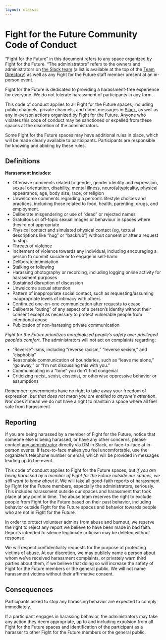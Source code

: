 ```yaml
---
layout: classic
---
```


# Fight for the Future Community Code of Conduct

“Fight for the Future” in this document refers to any space organized by Fight for the Future. “The administrators” refers to the owners and administrators on [the Slack team][00] (a list is available at the top of the [Team Directory][01]) as well as any Fight for the Future staff member present at an in-person event.

Fight for the Future is dedicated to providing a harassment-free experience for everyone. We do not tolerate harassment of participants in any form.

This code of conduct applies to all Fight for the Future spaces, including public channels, private channels, and direct messages in [Slack][00], as well as any in-person actions organized by Fight for the Future. Anyone who violates this code of conduct may be sanctioned or expelled from these spaces at the discretion of the administrators.

Some Fight for the Future spaces may have additional rules in place, which will be made clearly available to participants. Participants are responsible for knowing and abiding by these rules.

## Definitions

**Harassment includes:**

- Offensive comments related to gender, gender identity and expression, sexual orientation, disability, mental illness, neuro(a)typicality, physical appearance, age, body size, race, or religion
- Unwelcome comments regarding a person’s lifestyle choices and practices, including those related to food, health, parenting, drugs, and employment.
- Deliberate misgendering or use of “dead” or rejected names
- Gratuitous or off-topic sexual images or behaviour in spaces where they’re not appropriate
- Physical contact and simulated physical contact (eg, textual descriptions like “hug” or “backrub”) without consent or after a request to stop.
- Threats of violence
- Incitement of violence towards any individual, including encouraging a person to commit suicide or to engage in self-harm
- Deliberate intimidation
- Stalking or following
- Harassing photography or recording, including logging online activity for harassment purposes
- Sustained disruption of discussion
- Unwelcome sexual attention
- Pattern of inappropriate social contact, such as requesting/assuming inappropriate levels of intimacy with others
- Continued one-on-one communication after requests to cease
- Deliberate “outing” of any aspect of a person’s identity without their consent except as necessary to protect vulnerable people from intentional abuse
- Publication of non-harassing private communication

_Fight for the Future prioritizes marginalized people’s safety over privileged people’s comfort._ The administrators will not act on complaints regarding:

- “Reverse”-isms, including “reverse racism,” “reverse sexism,” and “cisphobia”
- Reasonable communication of boundaries, such as “leave me alone,” “go away,” or “I’m not discussing this with you.”
- Communicating in a “tone” you don’t find congenial
- Criticizing racist, sexist, cissexist, or otherwise oppressive behavior or assumptions

Remember: governments have no right to take away your freedom of expression, _but that does not mean you are entitled to anyone's attention_. Nor does it mean we do not have a right to maintain a space where all feel safe from harassment.

## Reporting

If you are being harassed by a member of Fight for the Future, notice that someone else is being harassed, or have any other concerns, please contact [any administrator][01] directly via DM in Slack, or face-to-face at in-person events. If face-to-face makes you feel uncomfortable, use the organizer’s telephone number or email, which will be provided in messages leading up to the event.

This code of conduct applies to Fight for the Future spaces, but _if you are being harassed by a member of Fight for the Future outside our spaces, we still want to know about it_. We will take all good-faith reports of harassment by Fight for the Future members, especially the administrators, seriously. This includes harassment outside our spaces and harassment that took place at any point in time. The abuse team reserves the right to exclude people from Fight for the Future based on their past behavior, including behavior outside Fight for the Future spaces and behavior towards people who are not in Fight for the Future.

In order to protect volunteer admins from abuse and burnout, we reserve the right to reject any report we believe to have been made in bad faith. Reports intended to silence legitimate criticism may be deleted without response.

We will respect confidentiality requests for the purpose of protecting victims of abuse. At our discretion, we may publicly name a person about whom we’ve received harassment complaints, or privately warn third parties about them, if we believe that doing so will increase the safety of Fight for the Future members or the general public. We will not name harassment victims without their affirmative consent.

## Consequences

Participants asked to stop any harassing behavior are expected to comply immediately.

If a participant engages in harassing behavior, the administrators may take any action they deem appropriate, up to and including expulsion from all Fight for the Future spaces and identification of the participant as a harasser to other Fight for the Future members or the general public.

[00]: http://fftf.slack.com/messages/
[01]: https://fftf.slack.com/team/
